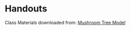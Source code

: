 # Handouts

Class Materials downloaded from: [Mushroom Tree Model](http://supercomputingchallenge.org/16-17/?q=node/200)
